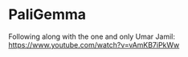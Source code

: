 # PaliGemma
Following along with the one and only Umar Jamil: https://www.youtube.com/watch?v=vAmKB7iPkWw
